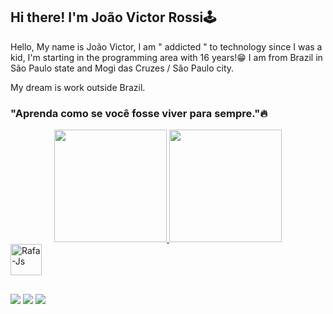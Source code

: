 ## Hi there! I'm João Victor Rossi🕹️
Hello, My name is João Victor, I am " addicted " to technology since I was a kid, I'm starting in the programming area with 16 years!😁 I am from Brazil in São Paulo state and Mogi das Cruzes / São Paulo city.

My dream is work outside Brazil.


### "Aprenda como se você fosse viver para sempre."🔥

<div align="center">
  <a href=https://github.com/JoaoVictorRossi>
  <img height="180em" src="https://github-readme-stats.vercel.app/api?username=JoaoVictorRossi&show_icons=true&theme=tokyonight&include_all_commits=true&count_private=true"/>
  <img height="180em" src="https://github-readme-stats.vercel.app/api/top-langs/?username=JoaoVictorRossi&layout=compact&langs_count=7&theme=tokyonight"/>
</div>
  
<div>
  <img align="center" alt="Rafa-Js" height="50" width="50" src="https://cdn.jsdelivr.net/gh/devicons/devicon/icons/java/java-original.svg">
</div>  
  
##
  
<div> 
  <a href="https://www.instagram.com/jv.rossi_/" target="_blank"><img src="https://img.shields.io/badge/-Instagram-%23E4405F?style=for-the-badge&logo=instagram&logoColor=white" target="_blank"></a>
  <a href = "mailto:contatorafaballerini@gmail.com"><img src="https://img.shields.io/badge/-Gmail-%23333?style=for-the-badge&logo=gmail&logoColor=white" target="_blank"></a>
  <a href="https://www.linkedin.com/in/jo%C3%A3o-victor-rossi-iglesias-almeida-445642229/" target="_blank"><img src="https://img.shields.io/badge/-LinkedIn-%230077B5?style=for-the-badge&logo=linkedin&logoColor=white" target="_blank"></a>
</div>
